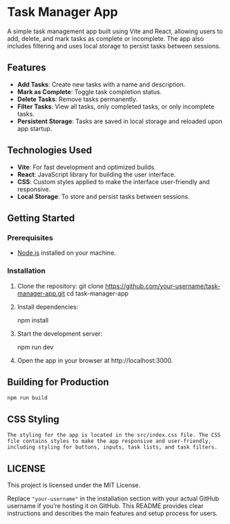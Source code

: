 # Task Manager App

A simple task management app built using Vite and React, allowing users to add, delete, and mark tasks as complete or incomplete. The app also includes filtering and uses local storage to persist tasks between sessions.

## Features

- **Add Tasks**: Create new tasks with a name and description.
- **Mark as Complete**: Toggle task completion status.
- **Delete Tasks**: Remove tasks permanently.
- **Filter Tasks**: View all tasks, only completed tasks, or only incomplete tasks.
- **Persistent Storage**: Tasks are saved in local storage and reloaded upon app startup.

## Technologies Used

- **Vite**: For fast development and optimized builds.
- **React**: JavaScript library for building the user interface.
- **CSS**: Custom styles applied to make the interface user-friendly and responsive.
- **Local Storage**: To store and persist tasks between sessions.

## Getting Started

### Prerequisites

- [Node.js](https://nodejs.org/) installed on your machine.

### Installation

1. Clone the repository:
   git clone https://github.com/your-username/task-manager-app.git
   cd task-manager-app

2. Install dependencies:

   npm install

3. Start the development server:

   npm run dev

4. Open the app in your browser at http://localhost:3000.

## Building for Production

    npm run build

## CSS Styling

    The styling for the app is located in the src/index.css file. The CSS file contains styles to make the app responsive and user-friendly, including styling for buttons, inputs, task lists, and task filters.

## LICENSE

This project is licensed under the MIT License.

Replace `"your-username"` in the installation section with your actual GitHub username if you’re hosting it on GitHub. This README provides clear instructions and describes the main features and setup process for users.
